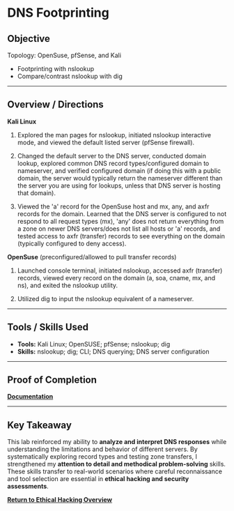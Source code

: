 # DNS Footprinting

## Objective
Topology: OpenSuse, pfSense, and Kali

- Footprinting with nslookup
- Compare/contrast nslookup with dig

---

## Overview / Directions
**Kali Linux**
1. Explored the man pages for nslookup, initiated nslookup interactive mode, and viewed the default listed server (pfSense firewall).

2. Changed the default server to the DNS server, conducted domain lookup, explored common DNS record types/configured domain to nameserver, and verified configured domain (if doing this with a public domain, the server would typically return the nameserver different than the server you are using for lookups, unless that DNS server is hosting that domain).

3. Viewed the 'a' record for the OpenSuse host and mx, any, and axfr records for the domain. Learned that the DNS server is configured to not respond to all request types (mx), 'any' does not return everything from a zone on newer DNS servers/does not list all hosts or 'a' records, and tested access to axfr (transfer) records to see everything on the domain (typically configured to deny access).

**OpenSuse** (preconfigured/allowed to pull transfer records)

1. Launched console terminal, initiated nslookup, accessed axfr (transfer) records, viewed every record on the domain (a, soa, cname, mx, and ns), and exited the nslookup utility. 

2. Utilized dig to input the nslookup equivalent of a nameserver.

---

## Tools / Skills Used
- **Tools:** Kali Linux; OpenSUSE; pfSense; nslookup; dig
- **Skills:** nslookup; dig; CLI; DNS querying; DNS server configuration

---

## Proof of Completion
**[Documentation](./Documentation)**

---

## Key Takeaway
This lab reinforced my ability to **analyze and interpret DNS responses** while understanding the limitations and behavior of different servers. By systematically exploring record types and testing zone transfers, I strengthened my **attention to detail and methodical problem-solving** skills. These skills transfer to real-world scenarios where careful reconnaissance and tool selection are essential in **ethical hacking and security assessments**.

**[Return to Ethical Hacking Overview](./../README.md)**
